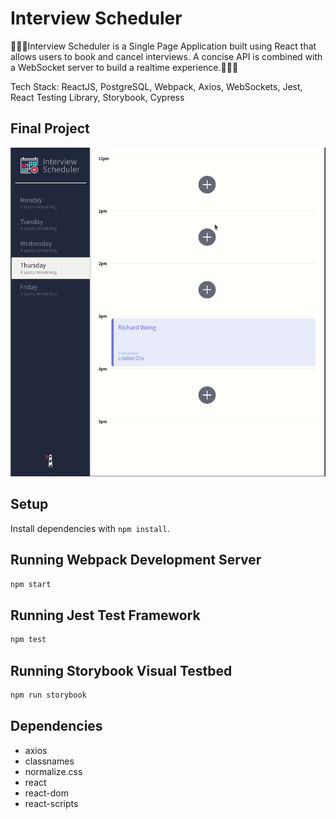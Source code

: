 # Interview Scheduler

:calendar::calendar::calendar:Interview Scheduler is a Single Page Application built using React that allows users to book and cancel interviews. A concise API is combined with a WebSocket server to build a realtime experience.:calendar::calendar::calendar:

Tech Stack: ReactJS, PostgreSQL, Webpack, Axios, WebSockets, Jest, React Testing Library, Storybook, Cypress

## Final Project

!["Final Project GIF"](https://github.com/Sepehr-Sobhani/scheduler/blob/master/docs/Peek%202021-01-28%2000-59.gif)

## Setup

Install dependencies with `npm install`.

## Running Webpack Development Server

```sh
npm start
```

## Running Jest Test Framework

```sh
npm test
```

## Running Storybook Visual Testbed

```sh
npm run storybook
```

## Dependencies

- axios
- classnames
- normalize.css
- react
- react-dom
- react-scripts
